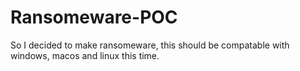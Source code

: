 # Ransomeware-POC
So I decided to make ransomeware, this should be compatable with windows, macos and linux this time.
